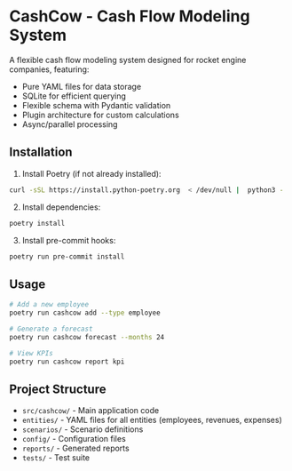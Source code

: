 # CashCow - Cash Flow Modeling System

A flexible cash flow modeling system designed for rocket engine companies, featuring:
- Pure YAML files for data storage
- SQLite for efficient querying
- Flexible schema with Pydantic validation
- Plugin architecture for custom calculations
- Async/parallel processing

## Installation

1. Install Poetry (if not already installed):
```bash
curl -sSL https://install.python-poetry.org  < /dev/null |  python3 -
```

2. Install dependencies:
```bash
poetry install
```

3. Install pre-commit hooks:
```bash
poetry run pre-commit install
```

## Usage

```bash
# Add a new employee
poetry run cashcow add --type employee

# Generate a forecast
poetry run cashcow forecast --months 24

# View KPIs
poetry run cashcow report kpi
```

## Project Structure

- `src/cashcow/` - Main application code
- `entities/` - YAML files for all entities (employees, revenues, expenses)
- `scenarios/` - Scenario definitions
- `config/` - Configuration files
- `reports/` - Generated reports
- `tests/` - Test suite
